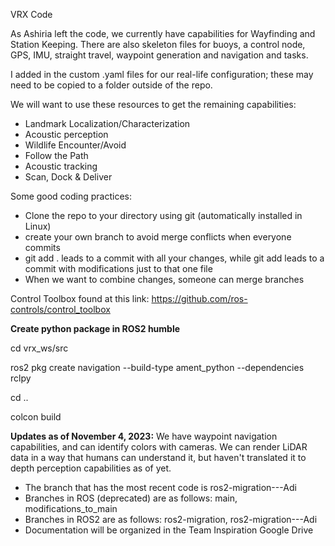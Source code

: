 VRX Code

As Ashiria left the code, we currently have capabilities for Wayfinding and Station Keeping. 
There are also skeleton files for buoys, a control node, GPS, IMU, straight travel, waypoint generation and navigation and tasks.

I added in the custom .yaml files for our real-life configuration; these may need to be copied to a folder outside of the repo.

We will want to use these resources to get the remaining capabilities:
* Landmark Localization/Characterization
* Acoustic perception
* Wildlife Encounter/Avoid
* Follow the Path
* Acoustic tracking
* Scan, Dock & Deliver

Some good coding practices:
* Clone the repo to your directory using git (automatically installed in Linux)
* create your own branch to avoid merge conflicts when everyone commits
* git add . leads to a commit with all your changes, while git add <filename> leads to a commit with modifications just to that one file
* When we want to combine changes, someone can merge branches

Control Toolbox found at this link:
https://github.com/ros-controls/control_toolbox

**Create python package in ROS2 humble**

cd vrx_ws/src

ros2 pkg create navigation --build-type ament_python --dependencies rclpy

cd ..

colcon build

**Updates as of November 4, 2023:**
We have waypoint navigation capabilities, and can identify colors with cameras.
We can render LiDAR data in a way that humans can understand it, but haven't translated it to depth perception capabilities as of yet.
* The branch that has the most recent code is ros2-migration---Adi
* Branches in ROS (deprecated) are as follows: main, modifications_to_main
* Branches in ROS2 are as follows: ros2-migration, ros2-migration---Adi
* Documentation will be organized in the Team Inspiration Google Drive
